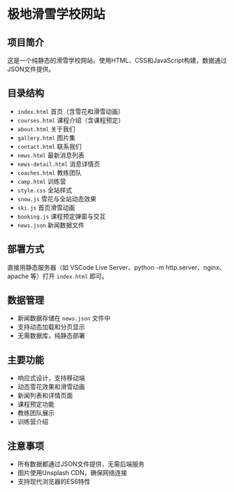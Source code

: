 # 极地滑雪学校网站

## 项目简介

这是一个纯静态的滑雪学校网站，使用HTML、CSS和JavaScript构建，数据通过JSON文件提供。

## 目录结构

- `index.html` 首页（含雪花和滑雪动画）
- `courses.html` 课程介绍（含课程预定）
- `about.html` 关于我们
- `gallery.html` 图片集
- `contact.html` 联系我们
- `news.html` 最新消息列表
- `news-detail.html` 消息详情页
- `coaches.html` 教练团队
- `camp.html` 训练营
- `style.css` 全站样式
- `snow.js` 雪花与全站动态效果
- `ski.js` 首页滑雪动画
- `booking.js` 课程预定弹窗与交互
- `news.json` 新闻数据文件

## 部署方式

直接用静态服务器（如 VSCode Live Server、python -m http.server、nginx、apache 等）打开 `index.html` 即可。

## 数据管理

- 新闻数据存储在 `news.json` 文件中
- 支持动态加载和分页显示
- 无需数据库，纯静态部署

## 主要功能

- 响应式设计，支持移动端
- 动态雪花效果和滑雪动画
- 新闻列表和详情页面
- 课程预定功能
- 教练团队展示
- 训练营介绍

## 注意事项

- 所有数据都通过JSON文件提供，无需后端服务
- 图片使用Unsplash CDN，确保网络连接
- 支持现代浏览器的ES6特性 